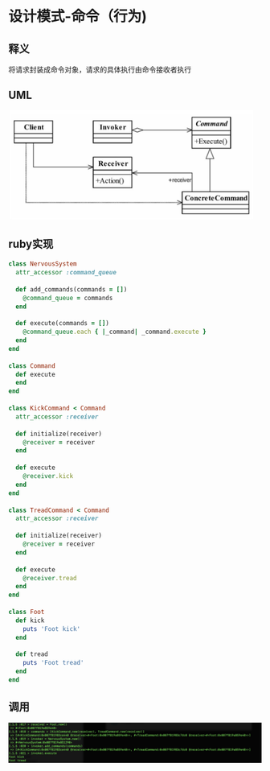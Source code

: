 # 设计模式-命令（行为)

## 释义
将请求封装成命令对象，请求的具体执行由命令接收者执行
## UML
![image](./pattern_command_uml.png)
## ruby实现

```ruby
class NervousSystem
  attr_accessor :command_queue

  def add_commands(commands = [])
    @command_queue = commands
  end

  def execute(commands = [])
    @command_queue.each { |_command| _command.execute }
  end
end

class Command
  def execute
  end
end

class KickCommand < Command
  attr_accessor :receiver

  def initialize(receiver)
    @receiver = receiver
  end

  def execute
    @receiver.kick
  end
end

class TreadCommand < Command
  attr_accessor :receiver

  def initialize(receiver)
    @receiver = receiver
  end

  def execute
    @receiver.tread
  end
end

class Foot
  def kick
    puts 'Foot kick'
  end

  def tread
    puts 'Foot tread'
  end
end

```
## 调用
![image](./pattern_command.png)
